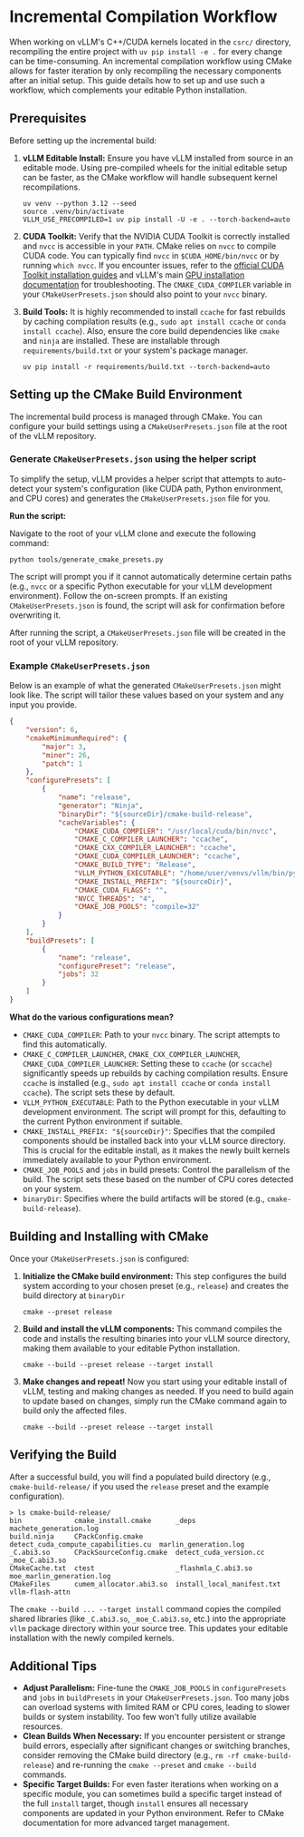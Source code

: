 # Incremental Compilation Workflow

When working on vLLM's C++/CUDA kernels located in the `csrc/` directory, recompiling the entire project with `uv pip install -e .` for every change can be time-consuming. An incremental compilation workflow using CMake allows for faster iteration by only recompiling the necessary components after an initial setup. This guide details how to set up and use such a workflow, which complements your editable Python installation.

## Prerequisites

Before setting up the incremental build:

1. **vLLM Editable Install:** Ensure you have vLLM installed from source in an editable mode. Using pre-compiled wheels for the initial editable setup can be faster, as the CMake workflow will handle subsequent kernel recompilations.

    ```console
    uv venv --python 3.12 --seed
    source .venv/bin/activate
    VLLM_USE_PRECOMPILED=1 uv pip install -U -e . --torch-backend=auto
    ```

2. **CUDA Toolkit:** Verify that the NVIDIA CUDA Toolkit is correctly installed and `nvcc` is accessible in your `PATH`. CMake relies on `nvcc` to compile CUDA code. You can typically find `nvcc` in `$CUDA_HOME/bin/nvcc` or by running `which nvcc`. If you encounter issues, refer to the [official CUDA Toolkit installation guides](https://developer.nvidia.com/cuda-toolkit-archive) and vLLM's main [GPU installation documentation](../getting_started/installation/gpu.md#troubleshooting) for troubleshooting. The `CMAKE_CUDA_COMPILER` variable in your `CMakeUserPresets.json` should also point to your `nvcc` binary.

3. **Build Tools:** It is highly recommended to install `ccache` for fast rebuilds by caching compilation results (e.g., `sudo apt install ccache` or `conda install ccache`). Also, ensure the core build dependencies like `cmake` and `ninja` are installed. These are installable through `requirements/build.txt` or your system's package manager.

    ```console
    uv pip install -r requirements/build.txt --torch-backend=auto
    ```

## Setting up the CMake Build Environment

The incremental build process is managed through CMake. You can configure your build settings using a `CMakeUserPresets.json` file at the root of the vLLM repository.

### Generate `CMakeUserPresets.json` using the helper script

To simplify the setup, vLLM provides a helper script that attempts to auto-detect your system's configuration (like CUDA path, Python environment, and CPU cores) and generates the `CMakeUserPresets.json` file for you.

**Run the script:**

Navigate to the root of your vLLM clone and execute the following command:

```console
python tools/generate_cmake_presets.py
```

The script will prompt you if it cannot automatically determine certain paths (e.g., `nvcc` or a specific Python executable for your vLLM development environment). Follow the on-screen prompts. If an existing `CMakeUserPresets.json` is found, the script will ask for confirmation before overwriting it.

After running the script, a `CMakeUserPresets.json` file will be created in the root of your vLLM repository.

### Example `CMakeUserPresets.json`

Below is an example of what the generated `CMakeUserPresets.json` might look like. The script will tailor these values based on your system and any input you provide.

```json
{
    "version": 6,
    "cmakeMinimumRequired": {
        "major": 3,
        "minor": 26,
        "patch": 1
    },
    "configurePresets": [
        {
            "name": "release",
            "generator": "Ninja",
            "binaryDir": "${sourceDir}/cmake-build-release",
            "cacheVariables": {
                "CMAKE_CUDA_COMPILER": "/usr/local/cuda/bin/nvcc",
                "CMAKE_C_COMPILER_LAUNCHER": "ccache",
                "CMAKE_CXX_COMPILER_LAUNCHER": "ccache",
                "CMAKE_CUDA_COMPILER_LAUNCHER": "ccache",
                "CMAKE_BUILD_TYPE": "Release",
                "VLLM_PYTHON_EXECUTABLE": "/home/user/venvs/vllm/bin/python",
                "CMAKE_INSTALL_PREFIX": "${sourceDir}",
                "CMAKE_CUDA_FLAGS": "",
                "NVCC_THREADS": "4",
                "CMAKE_JOB_POOLS": "compile=32"
            }
        }
    ],
    "buildPresets": [
        {
            "name": "release",
            "configurePreset": "release",
            "jobs": 32
        }
    ]
}
```

**What do the various configurations mean?**

- `CMAKE_CUDA_COMPILER`: Path to your `nvcc` binary. The script attempts to find this automatically.
- `CMAKE_C_COMPILER_LAUNCHER`, `CMAKE_CXX_COMPILER_LAUNCHER`, `CMAKE_CUDA_COMPILER_LAUNCHER`: Setting these to `ccache` (or `sccache`) significantly speeds up rebuilds by caching compilation results. Ensure `ccache` is installed (e.g., `sudo apt install ccache` or `conda install ccache`). The script sets these by default.
- `VLLM_PYTHON_EXECUTABLE`: Path to the Python executable in your vLLM development environment. The script will prompt for this, defaulting to the current Python environment if suitable.
- `CMAKE_INSTALL_PREFIX: "${sourceDir}"`: Specifies that the compiled components should be installed back into your vLLM source directory. This is crucial for the editable install, as it makes the newly built kernels immediately available to your Python environment.
- `CMAKE_JOB_POOLS` and `jobs` in build presets: Control the parallelism of the build. The script sets these based on the number of CPU cores detected on your system.
- `binaryDir`: Specifies where the build artifacts will be stored (e.g., `cmake-build-release`).

## Building and Installing with CMake

Once your `CMakeUserPresets.json` is configured:

1. **Initialize the CMake build environment:**
   This step configures the build system according to your chosen preset (e.g., `release`) and creates the build directory at `binaryDir`

   ```console
   cmake --preset release
   ```

2. **Build and install the vLLM components:**
   This command compiles the code and installs the resulting binaries into your vLLM source directory, making them available to your editable Python installation.

   ```console
   cmake --build --preset release --target install
   ```

3. **Make changes and repeat!**
    Now you start using your editable install of vLLM, testing and making changes as needed. If you need to build again to update based on changes, simply run the CMake command again to build only the affected files.

    ```console
    cmake --build --preset release --target install
    ```

## Verifying the Build

After a successful build, you will find a populated build directory (e.g., `cmake-build-release/` if you used the `release` preset and the example configuration).

```console
> ls cmake-build-release/
bin             cmake_install.cmake      _deps                                machete_generation.log
build.ninja     CPackConfig.cmake        detect_cuda_compute_capabilities.cu  marlin_generation.log
_C.abi3.so      CPackSourceConfig.cmake  detect_cuda_version.cc               _moe_C.abi3.so
CMakeCache.txt  ctest                    _flashmla_C.abi3.so                  moe_marlin_generation.log
CMakeFiles      cumem_allocator.abi3.so  install_local_manifest.txt           vllm-flash-attn
```

The `cmake --build ... --target install` command copies the compiled shared libraries (like `_C.abi3.so`, `_moe_C.abi3.so`, etc.) into the appropriate `vllm` package directory within your source tree. This updates your editable installation with the newly compiled kernels.

## Additional Tips

- **Adjust Parallelism:** Fine-tune the `CMAKE_JOB_POOLS` in `configurePresets` and `jobs` in `buildPresets` in your `CMakeUserPresets.json`. Too many jobs can overload systems with limited RAM or CPU cores, leading to slower builds or system instability. Too few won't fully utilize available resources.
- **Clean Builds When Necessary:** If you encounter persistent or strange build errors, especially after significant changes or switching branches, consider removing the CMake build directory (e.g., `rm -rf cmake-build-release`) and re-running the `cmake --preset` and `cmake --build` commands.
- **Specific Target Builds:** For even faster iterations when working on a specific module, you can sometimes build a specific target instead of the full `install` target, though `install` ensures all necessary components are updated in your Python environment. Refer to CMake documentation for more advanced target management.
